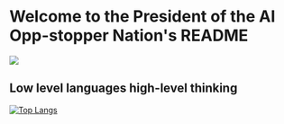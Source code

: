 # Welcome to the President of the AI Opp-stopper Nation's README
![](https://64.media.tumblr.com/eb22fd21f1fc245b67883f49d75e7287/tumblr_inline_p7l7j7jgX31rz60rk_500.gifv)
## Low level languages high-level thinking
[![Top Langs](https://github-readme-stats.vercel.app/api/top-langs/?username=Sk1-z&theme=moltack&layout=donut)](https://github.com/anuraghazra/github-readme-stats)
